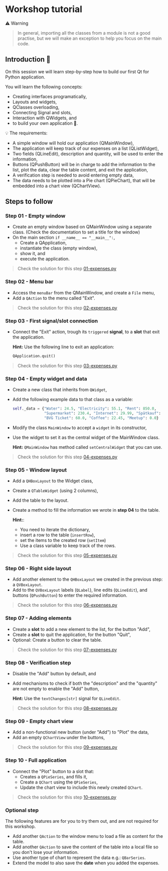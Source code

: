 # Workshop tutorial

:warning: Warning

> In general, importing all the classes from a module is not a good practise,
> but we will make an exception to help you focus on the main code.

## Introduction :snake:

On this session we will learn step-by-step how to build
our first Qt for Python application.

You will learn the following concepts:
* Creating interfaces programatically,
* Layouts and widgets,
* QClasses overloading,
* Connecting Signal and slots,
* Interaction with QWidgets, and
* to build your own application :tada:.

:bulb: The requirements:
* A simple window will hold our application (QMainWindow),
* The application will keep track of our expenses on a list (QListWidget),
* Two fields (QLineEdit), description and quantity,  will be used to enter the
  information,
* Buttons (QPushButton) will be in charge to add the information to the list,
  plot the data, clear the table content, and exit the application,
* A verification step is needed to avoid entering empty data,
* The data needs to be plotted into a Pie chart (QPieChart), that will
  be embedded into a chart view (QChartView).

## Steps to follow

### Step 01 - Empty window

* Create an empty window based on QMainWindow using a separate class.
  (Check the documentation to set a title for the window)
* On the main section `if __name__ == "__main__":`,
  * Create a QApplication,
  * instantiate the class (empty window),
  * show it, and
  * execute the application.

> Check the solution for this step [01-expenses.py](01-expenses.py)

### Step 02 - Menu bar

* Access the `menuBar` from the QMainWindow, and create a `File` menu,
* Add a `QAction` to the menu called "Exit".

> Check the solution for this step [02-expenses.py](02-expenses.py)

### Step 03 - First signal/slot connection

* Connect the "Exit" action, trough its `triggered` **signal**, to a **slot**
  that exit the application.

  **Hint:** Use the following line to exit an application:
  ```python
  QApplication.quit()
  ```

> Check the solution for this step [03-expenses.py](03-expenses.py)

### Step 04 - Empty widget and data

* Create a new class that inherits from `QWidget`,
* Add the following example data to that class as a variable:
  ```python
  self._data = {"Water": 24.5, "Electricity": 55.1, "Rent": 850.0,
                "Supermarket": 230.4, "Internet": 29.99, "Spätkauf": 21.85,
                "BVG Ticket": 60.0, "Coffee": 22.45, "Meetup": 0.0}
  ```
* Modify the class `MainWindow` to accept a `widget` in its constructor,
* Use the widget to set it as the central widget of the MainWindow class.

  **Hint:**
  `QMainWindow` has method called `setCentralWidget` that you can use.

> Check the solution for this step [04-expenses.py](04-expenses.py)

### Step 05 - Window layout

* Add a `QHBoxLayout` to the Widget class,
* Create a `QTableWidget` (using 2 columns),
* Add the table to the layout.
* Create a method to fill the information we wrote in **step 04**
  to the table.

  **Hint:**:
  * You need to iterate the dictionary,
  * insert a row to the table (`insertRow`),
  * set the items to the created row (`setItem`)
  * Use a class variable to keep track of the rows.

> Check the solution for this step [05-expenses.py](05-expenses.py)

### Step 06 - Right side layout

* Add another element to the `QHBoxLayout` we created in the previous
  step: a `QVBoxLayout`.
* Add to the `QVBoxLayout` labels (`QLabel`), line edits (`QLineEdit`),
  and buttons (`QPushButton`) to enter the required information.

> Check the solution for this step [06-expenses.py](06-expenses.py)

### Step 07 - Adding elements

* Create a **slot** to add a new element to the list, for the button "Add",
* Create a **slot** to quit the application, for the button "Quit",
* Optional: Create a button to clear the table.

> Check the solution for this step [07-expenses.py](07-expenses.py)

### Step 08 - Verification step

* Disable the "Add" button by default, and
* Add mechanisms to check if both the "description" and the "quantity"
  are not empty to enable the "Add" button,

  **Hint:** Use the `textChanges[str]` signal for `QLineEdit`.

> Check the solution for this step [08-expenses.py](08-expenses.py)

### Step 09 - Empty chart view

* Add a non-functional new button (under "Add") to "Plot" the data,
* Add an empty `QChartView` under the buttons,

> Check the solution for this step [09-expenses.py](09-expenses.py)

### Step 10 - Full application

* Connect the "Plot" button to a slot that:
  * Creates a `QPieSeries`, and fills it,
  * Create a `QChart` using the `QPieSeries`,
  * Update the chart view to include this newly created `QChart`.

> Check the solution for this step [10-expenses.py](10-expenses.py)

### Optional step

The following features are for you to try them out,
and are not required for this workshop.

* Add another `QAction` to the window menu to load a file as content
  for the table.
* Add another `QAction` to save the content of the table into a local
  file so you don't lose your information.
* Use another type of chart to represent the data e.g.: `QBarSeries`.
* Extend the model to also save the **date** when you added the expenses.
